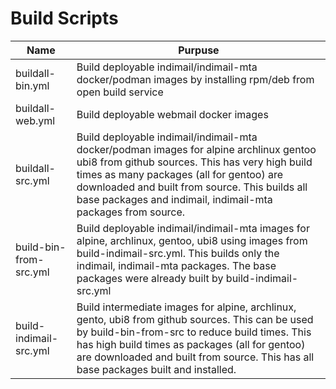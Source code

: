 # Build Scripts

Name|Purpuse
----|-------
buildall-bin.yml|Build deployable indimail/indimail-mta docker/podman images by installing rpm/deb from open build service
buildall-web.yml|Build deployable webmail docker images
buildall-src.yml|Build deployable indimail/indimail-mta docker/podman images for alpine archlinux gentoo ubi8 from github sources. This has very high build times as many packages (all for gentoo) are downloaded and built from source. This builds all base packages and indimail, indimail-mta packages from source.
build-bin-from-src.yml|Build deployable indimail/indimail-mta images for alpine, archlinux, gentoo, ubi8 using images from build-indimail-src.yml. This builds only the indimail, indimail-mta packages. The base packages were already built by build-indimail-src.yml
build-indimail-src.yml|Build intermediate images for alpine, archlinux, gento, ubi8 from github sources. This can be used by build-bin-from-src to reduce build times. This has high build times as packages (all for gentoo) are downloaded and built from source. This has all base packages built and installed.
